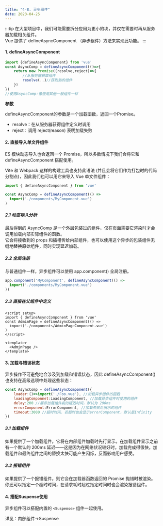 ```yaml
---
title: "4-8. 异步组件"
date: 2023-04-25
---
```

:::tip 
在大型项目中，我们可能需要拆分应用为更小的块，并仅在需要时再从服务器加载相关组件。  
Vue 提供了 defineAsyncComponent （异步组件）方法来实现此功能。
:::

#### 1. defineAsyncComponent
```js
import {defineAsyncComponent} from 'vue'
const AsyncComp = defineAsyncComponent(()=>{
    return new Promise((resolve,reject)=>{
        //从服务器获取组件
        resolve(..)//获取到的组件    
    })
})
//使用AsyncComp:像使用其他一般组件一样
```

**参数**  

defineAsyncComponent的参数是一个加载函数，返回一个Promise。
- resolve：在从服务器获得组件定义时调用
- reject：调用 reject(reason) 表明加载失败

#### 2. 直接导入单文件组件
ES 模块动态导入也会返回一个 Promise，所以多数情况下我们会将它和 defineAsyncComponent 搭配使用。

Vite 和 Webpack 这样的构建工具也支持此语法 (并且会将它们作为打包时的代码分割点)，因此我们也可以用它来导入 Vue 单文件组件：
```js
import { defineAsyncComponent } from 'vue'

const AsyncComp = defineAsyncComponent(() =>
  import('./components/MyComponent.vue')
)
```
##### 2.1 动态导入分析
最后得到的 AsyncComp 是一个外层包装过的组件，仅在页面需要它渲染时才会调用加载内部实际组件的函数。  
它会将接收到的 props 和插槽传给内部组件，也可以使用这个异步的包装组件无缝地替换原始组件，同时实现延迟加载。

##### 2.2 全局注册
与普通组件一样，异步组件可以使用 app.component() 全局注册。
```js
app.component('MyComponent', defineAsyncComponent(() =>
  import('./components/MyComponent.vue')
))
```

##### 2.3 直接在父组件中定义
```vue
<script setup>
import { defineAsyncComponent } from 'vue'
const AdminPage = defineAsyncComponent(() =>
  import('./components/AdminPageComponent.vue')
)
</script>

<template>
  <AdminPage />
</template>
```

#### 3. 加载与错误状态
异步操作不可避免地会涉及到加载和错误状态，因此 defineAsyncComponent() 也支持在高级选项中处理这些状态：
```js
const AsyncComp = defineAsyncComponent({
    loader:()=>import('./Foo.vue'), //加载异步组件的函数
    loadingComponnet:LoadingComponent, //加载异步组件时使用的组件
    delay:200 //展示加载组件前的延迟时间，默认为 200ms
    errorComponent:ErrorComponent, //加载失败后展示的组件
    timeout:3000 //超时时间，若超时也会显示errorComponent，默认是Infinity
})
```
##### 3.1 加载组件
如果提供了一个加载组件，它将在内部组件加载时先行显示。在加载组件显示之前有一个默认的 200ms 延迟——这是因为在网络状况较好时，加载完成得很快，加载组件和最终组件之间的替换太快可能产生闪烁，反而影响用户感受。

##### 3.2 报错组件
如果提供了一个报错组件，则它会在加载器函数返回的 Promise 抛错时被渲染。你还可以指定一个超时时间，在请求耗时超过指定时间时也会渲染报错组件。

#### 4. 搭配Suspense使用
异步组件可以搭配内置的 `<Suspense>` 组件一起使用。

详见：内部组件->Suspense